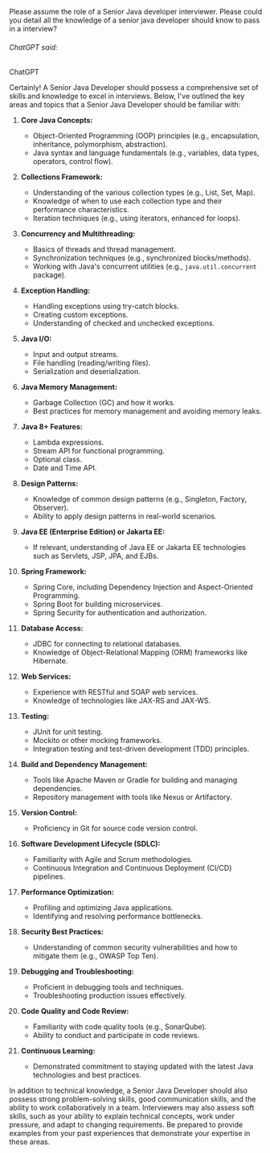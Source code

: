 Please assume the role of a Senior Java developer interviewer. Please could you detail all the knowledge of a senior java developer should know to pass in a interview?

###### ChatGPT said:

ChatGPT

Certainly! A Senior Java Developer should possess a comprehensive set of skills and knowledge to excel in interviews. Below, I've outlined the key areas and topics that a Senior Java Developer should be familiar with:

1. **Core Java Concepts:**
    
    - Object-Oriented Programming (OOP) principles (e.g., encapsulation, inheritance, polymorphism, abstraction).
    - Java syntax and language fundamentals (e.g., variables, data types, operators, control flow).
2. **Collections Framework:**
    
    - Understanding of the various collection types (e.g., List, Set, Map).
    - Knowledge of when to use each collection type and their performance characteristics.
    - Iteration techniques (e.g., using iterators, enhanced for loops).
3. **Concurrency and Multithreading:**
    
    - Basics of threads and thread management.
    - Synchronization techniques (e.g., synchronized blocks/methods).
    - Working with Java's concurrent utilities (e.g., `java.util.concurrent` package).
4. **Exception Handling:**
    
    - Handling exceptions using try-catch blocks.
    - Creating custom exceptions.
    - Understanding of checked and unchecked exceptions.
5. **Java I/O:**
    
    - Input and output streams.
    - File handling (reading/writing files).
    - Serialization and deserialization.
6. **Java Memory Management:**
    
    - Garbage Collection (GC) and how it works.
    - Best practices for memory management and avoiding memory leaks.
7. **Java 8+ Features:**
    
    - Lambda expressions.
    - Stream API for functional programming.
    - Optional class.
    - Date and Time API.
8. **Design Patterns:**
    
    - Knowledge of common design patterns (e.g., Singleton, Factory, Observer).
    - Ability to apply design patterns in real-world scenarios.
9. **Java EE (Enterprise Edition) or Jakarta EE:**
    
    - If relevant, understanding of Java EE or Jakarta EE technologies such as Servlets, JSP, JPA, and EJBs.
10. **Spring Framework:**
    
    - Spring Core, including Dependency Injection and Aspect-Oriented Programming.
    - Spring Boot for building microservices.
    - Spring Security for authentication and authorization.
11. **Database Access:**
    
    - JDBC for connecting to relational databases.
    - Knowledge of Object-Relational Mapping (ORM) frameworks like Hibernate.
12. **Web Services:**
    
    - Experience with RESTful and SOAP web services.
    - Knowledge of technologies like JAX-RS and JAX-WS.
13. **Testing:**
    
    - JUnit for unit testing.
    - Mockito or other mocking frameworks.
    - Integration testing and test-driven development (TDD) principles.
14. **Build and Dependency Management:**
    
    - Tools like Apache Maven or Gradle for building and managing dependencies.
    - Repository management with tools like Nexus or Artifactory.
15. **Version Control:**
    
    - Proficiency in Git for source code version control.
16. **Software Development Lifecycle (SDLC):**
    
    - Familiarity with Agile and Scrum methodologies.
    - Continuous Integration and Continuous Deployment (CI/CD) pipelines.
17. **Performance Optimization:**
    
    - Profiling and optimizing Java applications.
    - Identifying and resolving performance bottlenecks.
18. **Security Best Practices:**
    
    - Understanding of common security vulnerabilities and how to mitigate them (e.g., OWASP Top Ten).
19. **Debugging and Troubleshooting:**
    
    - Proficient in debugging tools and techniques.
    - Troubleshooting production issues effectively.
20. **Code Quality and Code Review:**
    
    - Familiarity with code quality tools (e.g., SonarQube).
    - Ability to conduct and participate in code reviews.
21. **Continuous Learning:**
    
    - Demonstrated commitment to staying updated with the latest Java technologies and best practices.

In addition to technical knowledge, a Senior Java Developer should also possess strong problem-solving skills, good communication skills, and the ability to work collaboratively in a team. Interviewers may also assess soft skills, such as your ability to explain technical concepts, work under pressure, and adapt to changing requirements. Be prepared to provide examples from your past experiences that demonstrate your expertise in these areas.